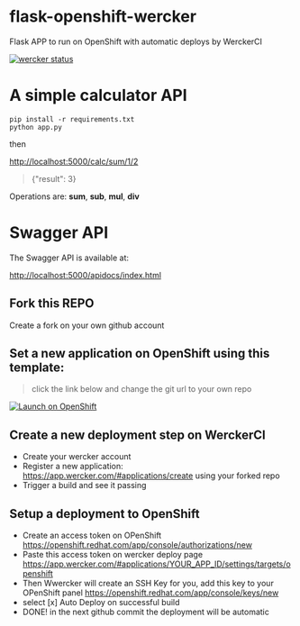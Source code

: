 # flask-openshift-wercker
Flask APP to run on OpenShift with automatic deploys by WerckerCI

[![wercker status](https://app.wercker.com/status/c5be8a1368d54576b58dce3381504d63/m "wercker status")](https://app.wercker.com/project/bykey/c5be8a1368d54576b58dce3381504d63)

# A simple calculator API

```
pip install -r requirements.txt
python app.py
```

then

[http://localhost:5000/calc/sum/1/2](http://localhost:5000/calc/sum/1/2)
  
> {"result": 3}

Operations are: **sum**, **sub**, **mul**, **div**

# Swagger API

The Swagger API is available at:

[http://localhost:5000/apidocs/index.html](http://localhost:5000/apidocs/index.html)


## Fork this REPO

Create a fork on your own github account

##  Set a new application on OpenShift using this template:

> click the link below and change the git url to your own repo

[![Launch on OpenShift](http://launch-shifter.rhcloud.com/button.svg)](https://openshift.redhat.com/app/console/application_type/cart!python-2.7?initial_git_url=https://github.com/rlimaeco/flask-openshift-wercker.git&name=calculator&initial_git_branch=master)

## Create a new deployment step on WerckerCI

- Create your wercker account
- Register a new application: https://app.wercker.com/#applications/create using your forked repo
- Trigger a build and see it passing

## Setup a deployment to OpenShift

- Create an access token on OPenShift https://openshift.redhat.com/app/console/authorizations/new
- Paste this access token on wercker deploy page https://app.wercker.com/#applications/YOUR_APP_ID/settings/targets/openshift
- Then Wwercker will create an SSH Key for you, add this key to your OPenShift panel https://openshift.redhat.com/app/console/keys/new
- select [x] Auto Deploy on successful build
- DONE! in the next github commit the deployment will be automatic
